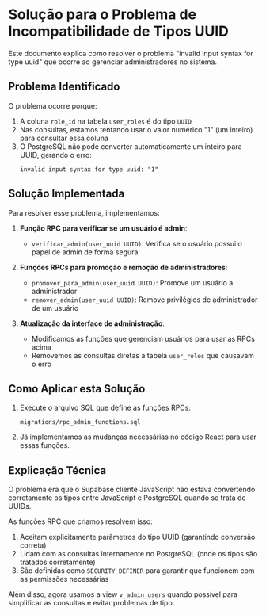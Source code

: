 # Solução para o Problema de Incompatibilidade de Tipos UUID

Este documento explica como resolver o problema "invalid input syntax for type uuid" que ocorre ao gerenciar administradores no sistema.

## Problema Identificado

O problema ocorre porque:

1. A coluna `role_id` na tabela `user_roles` é do tipo `UUID`
2. Nas consultas, estamos tentando usar o valor numérico "1" (um inteiro) para consultar essa coluna
3. O PostgreSQL não pode converter automaticamente um inteiro para UUID, gerando o erro:
   ```
   invalid input syntax for type uuid: "1"
   ```

## Solução Implementada

Para resolver esse problema, implementamos:

1. **Função RPC para verificar se um usuário é admin**:
   - `verificar_admin(user_uuid UUID)`: Verifica se o usuário possui o papel de admin de forma segura

2. **Funções RPCs para promoção e remoção de administradores**:
   - `promover_para_admin(user_uuid UUID)`: Promove um usuário a administrador
   - `remover_admin(user_uuid UUID)`: Remove privilégios de administrador de um usuário

3. **Atualização da interface de administração**:
   - Modificamos as funções que gerenciam usuários para usar as RPCs acima
   - Removemos as consultas diretas à tabela `user_roles` que causavam o erro

## Como Aplicar esta Solução

1. Execute o arquivo SQL que define as funções RPCs:
   ```
   migrations/rpc_admin_functions.sql
   ```

2. Já implementamos as mudanças necessárias no código React para usar essas funções.

## Explicação Técnica

O problema era que o Supabase cliente JavaScript não estava convertendo corretamente os tipos entre JavaScript e PostgreSQL quando se trata de UUIDs. 

As funções RPC que criamos resolvem isso:

1. Aceitam explicitamente parâmetros do tipo UUID (garantindo conversão correta)
2. Lidam com as consultas internamente no PostgreSQL (onde os tipos são tratados corretamente)
3. São definidas como `SECURITY DEFINER` para garantir que funcionem com as permissões necessárias

Além disso, agora usamos a view `v_admin_users` quando possível para simplificar as consultas e evitar problemas de tipo. 